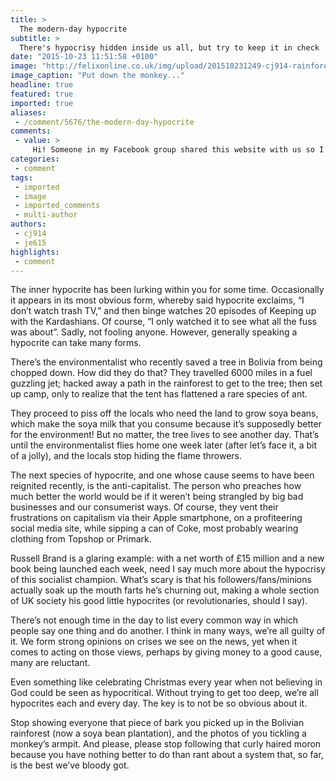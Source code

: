 ```yaml
---
title: >
  The modern-day hypocrite
subtitle: >
  There's hypocrisy hidden inside us all, but try to keep it in check
date: "2015-10-23 11:51:58 +0100"
image: "http://felixonline.co.uk/img/upload/201510231249-cj914-rainforest.jpg"
image_caption: "Put down the monkey..."
headline: true
featured: true
imported: true
aliases:
 - /comment/5676/the-modern-day-hypocrite
comments:
 - value: >
     Hi! Someone in my Facebook group shared this website with us so I came to check it out. I'm definitely loving the information. I'm bookmarking and will be tweeting this to my followers! Wonderful blog and outstanding style and design. <br>nike air rood dames http://www.n11.nl/?nl-nike-air-rood-dames-16212.html,Hello there! This post could not be written any better! Reading through this post reminds me of my old room mate! He always kept chatting about this. I will forward this write-up to him. Pretty sure he will have a good read. Thank you for sharing! <br>prijs moncler trui http://www.mymotion.nl/?nl-prijs-moncler-trui-10204.html,Many thanks extremely helpful. Will certainly share site with my friends.| <br>nba 2k16 mt glitch december http://blog.bizeso.com/BlogDetail.aspx?bid=dac30c56-4d2c-4870-a305-805d5f31b405,http://cialis-20mg-lowestprice.org/ - cialis-20mg-lowestprice.org.ankor 5mg-generic-cialis.net.ankor http://prednisone-20mg-buy.com/,http://cialis-20mg-lowestprice.org/ - cialis-20mg-lowestprice.org.ankor 5
categories:
 - comment
tags:
 - imported
 - image
 - imported_comments
 - multi-author
authors:
 - cj914
 - je615
highlights:
 - comment
---
```


The inner hypocrite has been lurking within you for some time. Occasionally it appears in its most obvious form, whereby said hypocrite exclaims, “I don’t watch trash TV,” and then binge watches 20 episodes of Keeping up with the Kardashians. Of course, “I only watched it to see what all the fuss was about”. Sadly, not fooling anyone. However, generally speaking a hypocrite can take many forms.

There’s the environmentalist who recently saved a tree in Bolivia from being chopped down. How did they do that? They travelled 6000 miles in a fuel guzzling jet; hacked away a path in the rainforest to get to the tree; then set up camp, only to realize that the tent has flattened a rare species of ant.

They proceed to piss off the locals who need the land to grow soya beans, which make the soya milk that you consume because it’s supposedly better for the environment! But no matter, the tree lives to see another day. That’s until the environmentalist flies home one week later (after let’s face it, a bit of a jolly), and the locals stop hiding the flame throwers.

The next species of hypocrite, and one whose cause seems to have been reignited recently, is the anti-capitalist. The person who preaches how much better the world would be if it weren’t being strangled by big bad businesses and our consumerist ways. Of course, they vent their frustrations on capitalism via their Apple smartphone, on a profiteering social media site, while sipping a can of Coke, most probably wearing clothing from Topshop or Primark.

Russell Brand is a glaring example: with a net worth of £15 million and a new book being launched each week, need I say much more about the hypocrisy of this socialist champion. What’s scary is that his followers/fans/minions actually soak up the mouth farts he’s churning out, making a whole section of UK society his good little hypocrites (or revolutionaries, should I say).

There’s not enough time in the day to list every common way in which people say one thing and do another. I think in many ways, we’re all guilty of it. We form strong opinions on crises we see on the news, yet when it comes to acting on those views, perhaps by giving money to a good cause, many are reluctant.

Even something like celebrating Christmas every year when not believing in God could be seen as hypocritical. Without trying to get too deep, we’re all hypocrites each and every day. The key is to not be so obvious about it.

Stop showing everyone that piece of bark you picked up in the Bolivian rainforest (now a soya bean plantation), and the photos of you tickling a monkey’s armpit. And please, please stop following that curly haired moron because you have nothing better to do than rant about a system that, so far, is the best we’ve bloody got.
